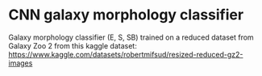# CNN galaxy morphology classifier
Galaxy morphology classifier (E, S, SB) trained on a reduced dataset from Galaxy Zoo 2 from this kaggle dataset: https://www.kaggle.com/datasets/robertmifsud/resized-reduced-gz2-images
